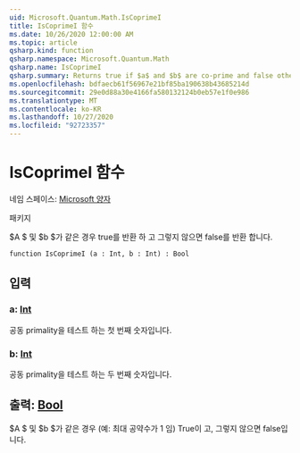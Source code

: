 ```yaml
---
uid: Microsoft.Quantum.Math.IsCoprimeI
title: IsCoprimeI 함수
ms.date: 10/26/2020 12:00:00 AM
ms.topic: article
qsharp.kind: function
qsharp.namespace: Microsoft.Quantum.Math
qsharp.name: IsCoprimeI
qsharp.summary: Returns true if $a$ and $b$ are co-prime and false otherwise.
ms.openlocfilehash: bdfaecb61f56967e21bf85ba190638b43685214d
ms.sourcegitcommit: 29e0d88a30e4166fa580132124b0eb57e1f0e986
ms.translationtype: MT
ms.contentlocale: ko-KR
ms.lasthandoff: 10/27/2020
ms.locfileid: "92723357"
---
```

# <a name="iscoprimei-function"></a>IsCoprimeI 함수

네임 스페이스: [Microsoft 양자](xref:Microsoft.Quantum.Math)

패키지 [](https://nuget.org/packages/)


$A $ 및 $b $가 같은 경우 true를 반환 하 고 그렇지 않으면 false를 반환 합니다.

```qsharp
function IsCoprimeI (a : Int, b : Int) : Bool
```


## <a name="input"></a>입력

### <a name="a--int"></a>a: [Int](xref:microsoft.quantum.lang-ref.int)

공동 primality을 테스트 하는 첫 번째 숫자입니다.


### <a name="b--int"></a>b: [Int](xref:microsoft.quantum.lang-ref.int)

공동 primality을 테스트 하는 두 번째 숫자입니다.



## <a name="output--bool"></a>출력: [Bool](xref:microsoft.quantum.lang-ref.bool)

$A $ 및 $b $가 같은 경우 (예: 최대 공약수가 1 임) True이 고, 그렇지 않으면 false입니다.
